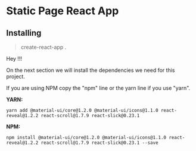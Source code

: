 # Static Page React App

## Installing

> create-react-app .

Hey !!!

On the next section we will install the dependencies we need for this project. 

If you are using NPM copy the "npm" line or the yarn line if you use "yarn".

**YARN:**
```
yarn add @material-ui/core@1.2.0 @material-ui/icons@1.1.0 react-reveal@1.2.2 react-scroll@1.7.9 react-slick@0.23.1
```
**NPM:**
```
npm install @material-ui/core@1.2.0 @material-ui/icons@1.1.0 react-reveal@1.2.2 react-scroll@1.7.9 react-slick@0.23.1 --save
```